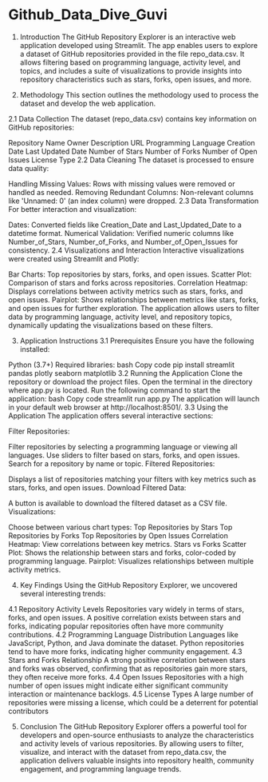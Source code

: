 # Github_Data_Dive_Guvi
1. Introduction
The GitHub Repository Explorer is an interactive web application developed using Streamlit. The app enables users to explore a dataset of GitHub repositories provided in the file repo_data.csv. It allows filtering based on programming language, activity level, and topics, and includes a suite of visualizations to provide insights into repository characteristics such as stars, forks, open issues, and more.

2. Methodology
This section outlines the methodology used to process the dataset and develop the web application.

2.1 Data Collection
The dataset (repo_data.csv) contains key information on GitHub repositories:

Repository Name
Owner
Description
URL
Programming Language
Creation Date
Last Updated Date
Number of Stars
Number of Forks
Number of Open Issues
License Type
2.2 Data Cleaning
The dataset is processed to ensure data quality:

Handling Missing Values: Rows with missing values were removed or handled as needed.
Removing Redundant Columns: Non-relevant columns like 'Unnamed: 0' (an index column) were dropped.
2.3 Data Transformation
For better interaction and visualization:

Dates: Converted fields like Creation_Date and Last_Updated_Date to a datetime format.
Numerical Validation: Verified numeric columns like Number_of_Stars, Number_of_Forks, and Number_of_Open_Issues for consistency.
2.4 Visualizations and Interaction
Interactive visualizations were created using Streamlit and Plotly:

Bar Charts: Top repositories by stars, forks, and open issues.
Scatter Plot: Comparison of stars and forks across repositories.
Correlation Heatmap: Displays correlations between activity metrics such as stars, forks, and open issues.
Pairplot: Shows relationships between metrics like stars, forks, and open issues for further exploration.
The application allows users to filter data by programming language, activity level, and repository topics, dynamically updating the visualizations based on these filters.

3. Application Instructions
3.1 Prerequisites
Ensure you have the following installed:

Python (3.7+)
Required libraries:
bash
Copy code
pip install streamlit pandas plotly seaborn matplotlib
3.2 Running the Application
Clone the repository or download the project files.
Open the terminal in the directory where app.py is located.
Run the following command to start the application:
bash
Copy code
streamlit run app.py
The application will launch in your default web browser at http://localhost:8501/.
3.3 Using the Application
The application offers several interactive sections:

Filter Repositories:

Filter repositories by selecting a programming language or viewing all languages.
Use sliders to filter based on stars, forks, and open issues.
Search for a repository by name or topic.
Filtered Repositories:

Displays a list of repositories matching your filters with key metrics such as stars, forks, and open issues.
Download Filtered Data:

A button is available to download the filtered dataset as a CSV file.
Visualizations:

Choose between various chart types:
Top Repositories by Stars
Top Repositories by Forks
Top Repositories by Open Issues
Correlation Heatmap: View correlations between key metrics.
Stars vs Forks Scatter Plot: Shows the relationship between stars and forks, color-coded by programming language.
Pairplot: Visualizes relationships between multiple activity metrics.


4. Key Findings
Using the GitHub Repository Explorer, we uncovered several interesting trends:

4.1 Repository Activity Levels
Repositories vary widely in terms of stars, forks, and open issues.
A positive correlation exists between stars and forks, indicating popular repositories often have more community contributions.
4.2 Programming Language Distribution
Languages like JavaScript, Python, and Java dominate the dataset.
Python repositories tend to have more forks, indicating higher community engagement.
4.3 Stars and Forks Relationship
A strong positive correlation between stars and forks was observed, confirming that as repositories gain more stars, they often receive more forks.
4.4 Open Issues
Repositories with a high number of open issues might indicate either significant community interaction or maintenance backlogs.
4.5 License Types
A large number of repositories were missing a license, which could be a deterrent for potential contributors


5. Conclusion
The GitHub Repository Explorer offers a powerful tool for developers and open-source enthusiasts to analyze the characteristics and activity levels of various repositories. By allowing users to filter, visualize, and interact with the dataset from repo_data.csv, the application delivers valuable insights into repository health, community engagement, and programming language trends.


